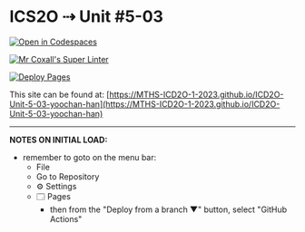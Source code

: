 # ICS2O ⇢ Unit #5-03

[![Open in Codespaces](https://classroom.github.com/assets/launch-codespace-7f7980b617ed060a017424585567c406b6ee15c891e84e1186181d67ecf80aa0.svg)](https://classroom.github.com/open-in-codespaces?assignment_repo_id=14923834)

[![Mr Coxall's Super Linter](https://github.com/MTHS-ICD2O-1-2023/ICD2O-Unit-5-03-yoochan-han/workflows/Mr%20Coxall's%20Super%20Linter/badge.svg)](https://github.com/MTHS-ICD2O-1-2023/ICD2O-Unit-5-03-yoochan-han/actions)

[![Deploy Pages](https://github.com/MTHS-ICD2O-1-2023/ICD2O-Unit-5-03-yoochan-han/workflows/Deploy%20Pages/badge.svg)](https://github.com/MTHS-ICD2O-1-2023/ICD2O-Unit-5-03-yoochan-han/actions)

This site can be found at: [https://MTHS-ICD2O-1-2023.github.io/ICD2O-Unit-5-03-yoochan-han](https://MTHS-ICD2O-1-2023.github.io/ICD2O-Unit-5-03-yoochan-han)

---

**NOTES ON INITIAL LOAD:**
- remember to goto on the menu bar:
  - File
  - Go to Repository
  - ⚙ Settings
  - 🗔 Pages
    - then from the "Deploy from a branch ▼" button, select "GitHub Actions"
